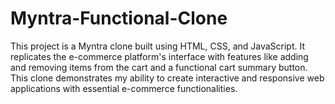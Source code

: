 # Myntra-Functional-Clone
This project is a Myntra clone built using HTML, CSS, and JavaScript. It replicates the e-commerce platform's interface with features like adding and removing items from the cart and a functional cart summary button. This clone demonstrates my ability to create interactive and responsive web applications with essential e-commerce functionalities.
